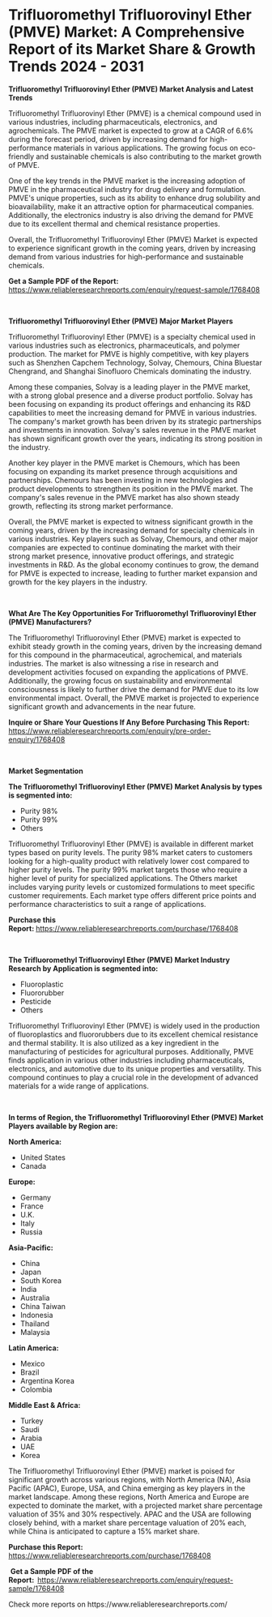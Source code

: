 <p><h1>Trifluoromethyl Trifluorovinyl Ether (PMVE) Market: A Comprehensive Report of its Market Share & Growth Trends 2024 - 2031</h1></p><p><strong>Trifluoromethyl Trifluorovinyl Ether (PMVE) Market Analysis and Latest Trends</strong></p>
<p><p>Trifluoromethyl Trifluorovinyl Ether (PMVE) is a chemical compound used in various industries, including pharmaceuticals, electronics, and agrochemicals. The PMVE market is expected to grow at a CAGR of 6.6% during the forecast period, driven by increasing demand for high-performance materials in various applications. The growing focus on eco-friendly and sustainable chemicals is also contributing to the market growth of PMVE.</p><p>One of the key trends in the PMVE market is the increasing adoption of PMVE in the pharmaceutical industry for drug delivery and formulation. PMVE's unique properties, such as its ability to enhance drug solubility and bioavailability, make it an attractive option for pharmaceutical companies. Additionally, the electronics industry is also driving the demand for PMVE due to its excellent thermal and chemical resistance properties.</p><p>Overall, the Trifluoromethyl Trifluorovinyl Ether (PMVE) Market is expected to experience significant growth in the coming years, driven by increasing demand from various industries for high-performance and sustainable chemicals.</p></p>
<p><strong>Get a Sample PDF of the Report:&nbsp;</strong> <a href="https://www.reliableresearchreports.com/enquiry/request-sample/1768408">https://www.reliableresearchreports.com/enquiry/request-sample/1768408</a></p>
<p>&nbsp;</p>
<p><strong>Trifluoromethyl Trifluorovinyl Ether (PMVE) Major Market Players</strong></p>
<p><p>Trifluoromethyl Trifluorovinyl Ether (PMVE) is a specialty chemical used in various industries such as electronics, pharmaceuticals, and polymer production. The market for PMVE is highly competitive, with key players such as Shenzhen Capchem Technology, Solvay, Chemours, China Bluestar Chengrand, and Shanghai Sinofluoro Chemicals dominating the industry.</p><p>Among these companies, Solvay is a leading player in the PMVE market, with a strong global presence and a diverse product portfolio. Solvay has been focusing on expanding its product offerings and enhancing its R&D capabilities to meet the increasing demand for PMVE in various industries. The company's market growth has been driven by its strategic partnerships and investments in innovation. Solvay's sales revenue in the PMVE market has shown significant growth over the years, indicating its strong position in the industry.</p><p>Another key player in the PMVE market is Chemours, which has been focusing on expanding its market presence through acquisitions and partnerships. Chemours has been investing in new technologies and product developments to strengthen its position in the PMVE market. The company's sales revenue in the PMVE market has also shown steady growth, reflecting its strong market performance.</p><p>Overall, the PMVE market is expected to witness significant growth in the coming years, driven by the increasing demand for specialty chemicals in various industries. Key players such as Solvay, Chemours, and other major companies are expected to continue dominating the market with their strong market presence, innovative product offerings, and strategic investments in R&D. As the global economy continues to grow, the demand for PMVE is expected to increase, leading to further market expansion and growth for the key players in the industry.</p></p>
<p>&nbsp;</p>
<p><strong>What Are The Key Opportunities For Trifluoromethyl Trifluorovinyl Ether (PMVE) Manufacturers?</strong></p>
<p><p>The Trifluoromethyl Trifluorovinyl Ether (PMVE) market is expected to exhibit steady growth in the coming years, driven by the increasing demand for this compound in the pharmaceutical, agrochemical, and materials industries. The market is also witnessing a rise in research and development activities focused on expanding the applications of PMVE. Additionally, the growing focus on sustainability and environmental consciousness is likely to further drive the demand for PMVE due to its low environmental impact. Overall, the PMVE market is projected to experience significant growth and advancements in the near future.</p></p>
<p><strong>Inquire or Share Your Questions If Any Before Purchasing This Report:</strong> <a href="https://www.reliableresearchreports.com/enquiry/pre-order-enquiry/1768408">https://www.reliableresearchreports.com/enquiry/pre-order-enquiry/1768408</a></p>
<p>&nbsp;</p>
<p><strong>Market Segmentation</strong></p>
<p><strong>The Trifluoromethyl Trifluorovinyl Ether (PMVE) Market Analysis by types is segmented into:</strong></p>
<p><ul><li>Purity 98%</li><li>Purity 99%</li><li>Others</li></ul></p>
<p><p>Trifluoromethyl Trifluorovinyl Ether (PMVE) is available in different market types based on purity levels. The purity 98% market caters to customers looking for a high-quality product with relatively lower cost compared to higher purity levels. The purity 99% market targets those who require a higher level of purity for specialized applications. The Others market includes varying purity levels or customized formulations to meet specific customer requirements. Each market type offers different price points and performance characteristics to suit a range of applications.</p></p>
<p><strong>Purchase this Report:&nbsp;</strong><a href="https://www.reliableresearchreports.com/purchase/1768408">https://www.reliableresearchreports.com/purchase/1768408</a></p>
<p>&nbsp;</p>
<p><strong>The Trifluoromethyl Trifluorovinyl Ether (PMVE) Market Industry Research by Application is segmented into:</strong></p>
<p><ul><li>Fluoroplastic</li><li>Fluororubber</li><li>Pesticide</li><li>Others</li></ul></p>
<p><p>Trifluoromethyl Trifluorovinyl Ether (PMVE) is widely used in the production of fluoroplastics and fluororubbers due to its excellent chemical resistance and thermal stability. It is also utilized as a key ingredient in the manufacturing of pesticides for agricultural purposes. Additionally, PMVE finds application in various other industries including pharmaceuticals, electronics, and automotive due to its unique properties and versatility. This compound continues to play a crucial role in the development of advanced materials for a wide range of applications.</p></p>
<p>&nbsp;</p>
<p><strong>In terms of Region, the Trifluoromethyl Trifluorovinyl Ether (PMVE) Market Players available by Region are:</strong></p>
<p>
    <p> <strong> North America: </strong>
        <ul>
            <li>United States</li>
            <li>Canada</li>
        </ul>
        </p> 
    <p> <strong> Europe: </strong>
        <ul>
            <li>Germany</li>
            <li>France</li>
            <li>U.K.</li>
            <li>Italy</li>
            <li>Russia</li>
        </ul>
        </p> 
    <p> <strong> Asia-Pacific: </strong>
        <ul>
            <li>China</li>
            <li>Japan</li>
            <li>South Korea</li>
            <li>India</li>
            <li>Australia</li>
            <li>China Taiwan</li>
            <li>Indonesia</li>
            <li>Thailand</li>
            <li>Malaysia</li>
        </ul>
        </p> 
    <p> <strong> Latin America: </strong>
        <ul>
            <li>Mexico</li>
            <li>Brazil</li>
            <li>Argentina Korea</li>
            <li>Colombia</li>
        </ul>
        </p> 
    <p> <strong> Middle East & Africa: </strong>
        <ul>
            <li>Turkey</li>
            <li>Saudi</li>
            <li>Arabia</li>
            <li>UAE</li>
            <li>Korea</li>
        </ul>
    </p>
    </p>
<p><p>The Trifluoromethyl Trifluorovinyl Ether (PMVE) market is poised for significant growth across various regions, with North America (NA), Asia Pacific (APAC), Europe, USA, and China emerging as key players in the market landscape. Among these regions, North America and Europe are expected to dominate the market, with a projected market share percentage valuation of 35% and 30% respectively. APAC and the USA are following closely behind, with a market share percentage valuation of 20% each, while China is anticipated to capture a 15% market share.</p></p>
<p><strong>Purchase this Report: </strong><a href="https://www.reliableresearchreports.com/purchase/1768408">https://www.reliableresearchreports.com/purchase/1768408</a></p>
<p>&nbsp;<strong>Get a Sample PDF of the Report:&nbsp;&nbsp;</strong><a href="https://www.reliableresearchreports.com/enquiry/request-sample/1768408">https://www.reliableresearchreports.com/enquiry/request-sample/1768408</a></p>
<p><strong></strong></p>
<p>Check more reports on https://www.reliableresearchreports.com/</p>